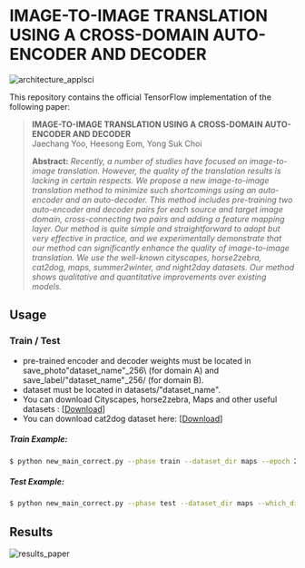 # IMAGE-TO-IMAGE TRANSLATION USING A CROSS-DOMAIN AUTO-ENCODER AND DECODER

![architecture_applsci](https://user-images.githubusercontent.com/36982015/65848814-bf861580-e382-11e9-9d1c-1aef991849db.png)

This repository contains the official TensorFlow implementation of the following paper:

> **IMAGE-TO-IMAGE TRANSLATION USING A CROSS-DOMAIN AUTO-ENCODER AND DECODER**<br>
> Jaechang Yoo, Heesong Eom, Yong Suk Choi<br>
> 
> **Abstract:** *Recently, a number of studies have focused on image-to-image translation. However, the quality of the translation results is lacking in certain respects. We propose a new image-to-image translation method to minimize such shortcomings using an auto-encoder and an auto-decoder. This method includes pre-training two auto-encoder and decoder pairs for each source and target image domain, cross-connecting two pairs and adding a feature mapping layer. Our method is quite simple and straightforward to adopt but very effective in practice, and we experimentally demonstrate that our method can significantly enhance the quality of image-to-image translation. We use the well-known cityscapes, horse2zebra, cat2dog, maps, summer2winter, and night2day datasets. Our method shows qualitative and quantitative improvements over existing models.*

## Usage
### Train / Test
* pre-trained encoder and decoder weights must be located in save_photo\"dataset_name"_256\ (for domain A) and save_label/"dataset_name"_256/ (for domain B).
* dataset must be located in datasets/"dataset_name".
* You can download Cityscapes, horse2zebra, Maps and other useful datasets : [[Download](https://people.eecs.berkeley.edu/~taesung_park/CycleGAN/datasets/)]
* You can download cat2dog dataset here: [[Download](https://github.com/brownvc/ganimorph/)]

##### Train Example:
```bash
$ python new_main_correct.py --phase train --dataset_dir maps --epoch 200 --batch_size 1
```
##### Test Example:
```bash
$ python new_main_correct.py --phase test --dataset_dir maps --which_direction AtoB --batch_size 1
```

## Results
![results_paper](https://user-images.githubusercontent.com/36982015/65853364-38419d80-e394-11e9-8313-70a4c88f8b29.jpg)


